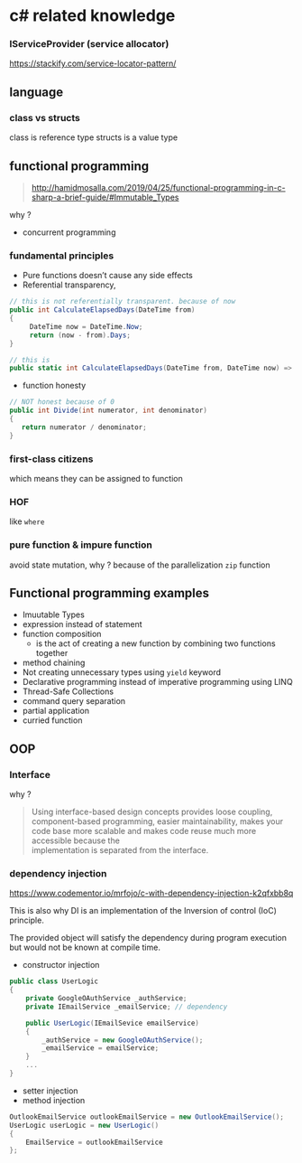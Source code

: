 # c# related knowledge 

### IServiceProvider (service allocator) 
https://stackify.com/service-locator-pattern/


## language

### class vs structs
class is reference type
structs is a value type 

## functional programming 
> http://hamidmosalla.com/2019/04/25/functional-programming-in-c-sharp-a-brief-guide/#Immutable_Types

why ? 
- concurrent programming 

### fundamental principles 
- Pure functions doesn’t cause any side effects
- Referential transparency,
```c#
// this is not referentially transparent. because of now 
public int CalculateElapsedDays(DateTime from)
{
     DateTime now = DateTime.Now;
     return (now - from).Days;
}

// this is 
public static int CalculateElapsedDays(DateTime from, DateTime now) => (now - from).Days;
```

- function honesty
```c#
// NOT honest because of 0 
public int Divide(int numerator, int denominator)
{
   return numerator / denominator;
}
```
### first-class citizens
which means they can be assigned to function 

### HOF 
like `where`



### pure function & impure function 
avoid state mutation, why ? because of the parallelization
`zip` function 



## Functional programming examples 
- Imuutable Types
- expression instead of statement 
- function composition 
    -  is the act of creating a new function by combining two functions together 
- method chaining 
- Not creating unnecessary types using `yield` keyword
- Declarative programming instead of imperative programming using LINQ
- Thread-Safe Collections
- command query separation 
- partial application 
- curried function 



## OOP 

### Interface 
why ? 
> Using interface-based design concepts provides loose coupling, 
> component-based programming, easier maintainability, makes your code base 
> more scalable and makes code reuse much more accessible because the  
> implementation is separated from the interface.


### dependency injection 
https://www.codementor.io/mrfojo/c-with-dependency-injection-k2qfxbb8q

This is also why DI is an implementation of the Inversion of control (IoC) principle.

The provided object will satisfy the dependency during program execution but would not be known at compile time.

- constructor injection 
```c#
public class UserLogic
{
    private GoogleOAuthService _authService;
    private IEmailService _emailService; // dependency 

    public UserLogic(IEmailSevice emailService)
    {
        _authService = new GoogleOAuthService();
        _emailService = emailService;
    }
    ...
}
```
- setter injection 
- method injection
```c#
OutlookEmailService outlookEmailService = new OutlookEmailService();
UserLogic userLogic = new UserLogic()
{
    EmailService = outlookEmailService
};
```

